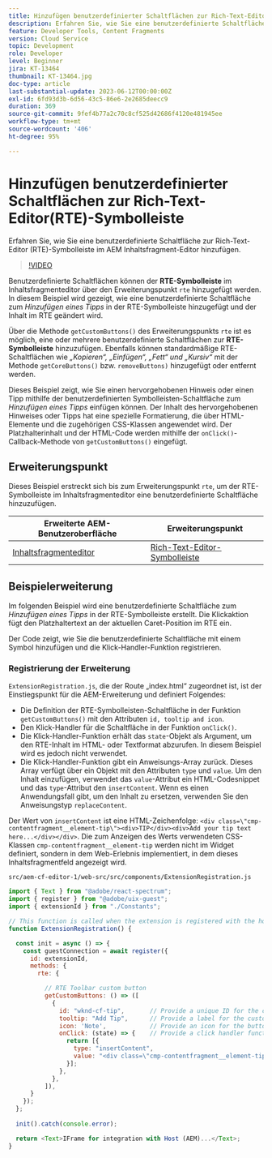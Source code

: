 ```yaml
---
title: Hinzufügen benutzerdefinierter Schaltflächen zur Rich-Text-Editor(RTE)-Symbolleiste
description: Erfahren Sie, wie Sie eine benutzerdefinierte Schaltfläche zur Rich-Text-Editor(RTE)-Symbolleiste im AEM-Inhaltsfragmenteditor hinzufügen.
feature: Developer Tools, Content Fragments
version: Cloud Service
topic: Development
role: Developer
level: Beginner
jira: KT-13464
thumbnail: KT-13464.jpg
doc-type: article
last-substantial-update: 2023-06-12T00:00:00Z
exl-id: 6fd93d3b-6d56-43c5-86e6-2e2685deecc9
duration: 369
source-git-commit: 9fef4b77a2c70c8cf525d42686f4120e481945ee
workflow-type: tm+mt
source-wordcount: '406'
ht-degree: 95%

---
```


# Hinzufügen benutzerdefinierter Schaltflächen zur Rich-Text-Editor(RTE)-Symbolleiste

Erfahren Sie, wie Sie eine benutzerdefinierte Schaltfläche zur Rich-Text-Editor (RTE)-Symbolleiste im AEM Inhaltsfragment-Editor hinzufügen.

>[!VIDEO](https://video.tv.adobe.com/v/3420768?quality=12&learn=on)

Benutzerdefinierte Schaltflächen können der **RTE-Symbolleiste** im Inhaltsfragmenteditor über den Erweiterungspunkt `rte` hinzugefügt werden. In diesem Beispiel wird gezeigt, wie eine benutzerdefinierte Schaltfläche zum _Hinzufügen eines Tipps_ in der RTE-Symbolleiste hinzugefügt und der Inhalt im RTE geändert wird.

Über die Methode `getCustomButtons()` des Erweiterungspunkts `rte` ist es möglich, eine oder mehrere benutzerdefinierte Schaltflächen zur **RTE-Symbolleiste** hinzuzufügen. Ebenfalls können standardmäßige RTE-Schaltflächen wie _„Kopieren“, „Einfügen“, „Fett“ und „Kursiv“_ mit der Methode `getCoreButtons()` bzw. `removeButtons)` hinzugefügt oder entfernt werden.

Dieses Beispiel zeigt, wie Sie einen hervorgehobenen Hinweis oder einen Tipp mithilfe der benutzerdefinierten Symbolleisten-Schaltfläche zum _Hinzufügen eines Tipps_ einfügen können. Der Inhalt des hervorgehobenen Hinweises oder Tipps hat eine spezielle Formatierung, die über HTML-Elemente und die zugehörigen CSS-Klassen angewendet wird. Der Platzhalterinhalt und der HTML-Code werden mithilfe der `onClick()`-Callback-Methode von `getCustomButtons()` eingefügt.

## Erweiterungspunkt

Dieses Beispiel erstreckt sich bis zum Erweiterungspunkt `rte`, um der RTE-Symbolleiste im Inhaltsfragmenteditor eine benutzerdefinierte Schaltfläche hinzuzufügen.

| Erweiterte AEM-Benutzeroberfläche | Erweiterungspunkt |
| ------------------------ | --------------------- | 
| [Inhaltsfragmenteditor](https://developer.adobe.com/uix/docs/services/aem-cf-editor/) | [Rich-Text-Editor-Symbolleiste](https://developer.adobe.com/uix/docs/services/aem-cf-editor/api/rte-toolbar/) |

## Beispielerweiterung

Im folgenden Beispiel wird eine benutzerdefinierte Schaltfläche zum _Hinzufügen eines Tipps_ in der RTE-Symbolleiste erstellt. Die Klickaktion fügt den Platzhaltertext an der aktuellen Caret-Position im RTE ein.

Der Code zeigt, wie Sie die benutzerdefinierte Schaltfläche mit einem Symbol hinzufügen und die Klick-Handler-Funktion registrieren.

### Registrierung der Erweiterung

`ExtensionRegistration.js`, die der Route „index.html“ zugeordnet ist, ist der Einstiegspunkt für die AEM-Erweiterung und definiert Folgendes:

+ Die Definition der RTE-Symbolleisten-Schaltfläche in der Funktion `getCustomButtons()` mit den Attributen `id, tooltip and icon`.
+ Den Klick-Handler für die Schaltfläche in der Funktion `onClick()`.
+ Die Klick-Handler-Funktion erhält das `state`-Objekt als Argument, um den RTE-Inhalt im HTML- oder Textformat abzurufen. In diesem Beispiel wird es jedoch nicht verwendet.
+ Die Klick-Handler-Funktion gibt ein Anweisungs-Array zurück. Dieses Array verfügt über ein Objekt mit den Attributen `type` und `value`. Um den Inhalt einzufügen, verwendet das `value`-Attribut ein HTML-Codesnippet und das `type`-Attribut den `insertContent`. Wenn es einen Anwendungsfall gibt, um den Inhalt zu ersetzen, verwenden Sie den Anweisungstyp `replaceContent`.

Der Wert von `insertContent` ist eine HTML-Zeichenfolge: `<div class=\"cmp-contentfragment__element-tip\"><div>TIP</div><div>Add your tip text here...</div></div>`. Die zum Anzeigen des Werts verwendeten CSS-Klassen `cmp-contentfragment__element-tip` werden nicht im Widget definiert, sondern in dem Web-Erlebnis implementiert, in dem dieses Inhaltsfragmentfeld angezeigt wird.


`src/aem-cf-editor-1/web-src/src/components/ExtensionRegistration.js`

```javascript
import { Text } from "@adobe/react-spectrum";
import { register } from "@adobe/uix-guest";
import { extensionId } from "./Constants";

// This function is called when the extension is registered with the host and runs in an iframe in the Content Fragment Editor browser window.
function ExtensionRegistration() {

  const init = async () => {
    const guestConnection = await register({
      id: extensionId,
      methods: {
        rte: {

          // RTE Toolbar custom button
          getCustomButtons: () => ([
            {
              id: "wknd-cf-tip",       // Provide a unique ID for the custom button
              tooltip: "Add Tip",      // Provide a label for the custom button
              icon: 'Note',            // Provide an icon for the button (see https://spectrum.adobe.com/page/icons/ for a list of available icons)
              onClick: (state) => {    // Provide a click handler function that returns the instructions array with type and value. This example inserts the HTML snippet for TIP content.
                return [{
                  type: "insertContent",
                  value: "<div class=\"cmp-contentfragment__element-tip\"><div>TIP</div><div>Add your tip text here...</div></div>"
                }];
              },
            },
          ]),
      }
    });
  };
  
  init().catch(console.error);

  return <Text>IFrame for integration with Host (AEM)...</Text>;
}
```
